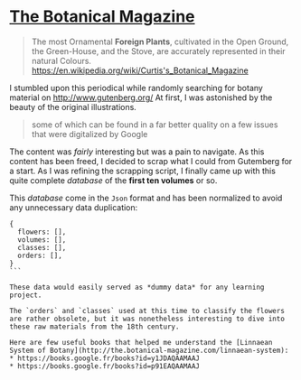 # [The Botanical Magazine](http://the.botanical-magazine.com)

> The most Ornamental **Foreign Plants**, cultivated in the Open Ground,
> the Green-House, and the Stove, are accurately represented in their natural Colours.
> https://en.wikipedia.org/wiki/Curtis's_Botanical_Magazine

I stumbled upon this periodical while randomly searching for botany material on http://www.gutenberg.org/
At first, I was astonished by the beauty of the original illustrations.
> some of which can be found in a far better quality on a few issues that were digitalized by Google

The content was *fairly* interesting but was a pain to navigate.
As this content has been freed, I decided to scrap what I could from Gutemberg for a start.
As I was refining the scrapping script, I finally came up with this quite complete *database*
of the **first ten volumes** or so.

This *database* come in the `Json` format and has been normalized to avoid any unnecessary data duplication:
````
{
  flowers: [],
  volumes: [],
  classes: [],
  orders: [],
}
```

These data would easily served as *dummy data* for any learning project.

The `orders` and `classes` used at this time to classify the flowers are rather obsolete, but it was nonetheless interesting to dive into these raw materials from the 18th century.

Here are few useful books that helped me understand the [Linnaean System of Botany](http://the.botanical-magazine.com/linnaean-system):
* https://books.google.fr/books?id=y1JDAQAAMAAJ
* https://books.google.fr/books?id=p91EAQAAMAAJ